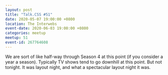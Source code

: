 ```yaml
---
layout: post
title: "Talk.CSS #51"
date: 2020-05-07 19:00:00 +0800
location: The Interwebs
event-date: 2020-06-03 19:00:00 +0800
categories: meetup
meetup: 51
event-id: 267764608
---
```

We are sort of like half-way through Season 4 at this point (if you consider a year a season). Typically TV shows tend to go downhill at this point. But not tonight. It was layout night, and what a spectacular layout night it was.
